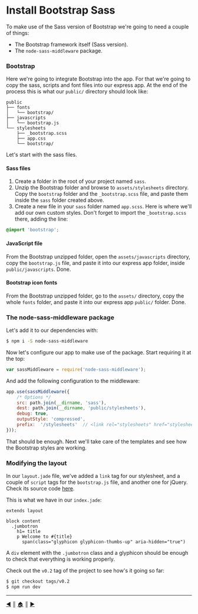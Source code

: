 # Install Bootstrap Sass
To make use of the Sass version of Bootstrap we're going to need a couple of things:

* The Bootstrap framework itself (Sass version).
* The `node-sass-middleware` package.

### Bootstrap
Here we're going to integrate Bootstrap into the app. For that we're going to copy the sass, scripts and font files into our express app. At the end of the process this is what our `public/` directory should look like:

```
public
├── fonts
│   └── bootstrap/
├── javascripts
│   └── bootstrap.js
└── stylesheets
    ├── _bootstrap.scss
    ├── app.css
    └── bootstrap/
```

Let's start with the sass files.

#### Sass files
1. Create a folder in the root of your project named `sass`.
2. Unzip the Bootstrap folder and browse to `assets/stylesheets` directory. Copy the `bootstrap` folder and the `_bootstrap.scss` file, and paste them inside the `sass` folder created above.
3. Create a new file in your `sass` folder named `app.scss`. Here is where we'll add our own custom styles. Don't forget to import the `_bootstrap.scss` there, adding the line:

  ```css
  @import 'bootstrap';
  ```
#### JavaScript file
From the Bootstrap unzipped folder, open the `assets/javascripts` directory, copy the `bootstrap.js` file, and paste it into our express app folder, inside `public/javascripts`. Done.

#### Bootstrap icon fonts
From the Bootstrap unzipped folder, go to the `assets/` directory, copy the whole `fonts` folder, and paste it into our express app `public/` folder. Done.

### The node-sass-middleware package
Let's add it to our dependencies with:

```bash
$ npm i -S node-sass-middleware
```

Now let's configure our app to make use of the package. Start requiring it at the top:

```js
var sassMiddleware = require('node-sass-middleware');
```

And add the following configuration to the middleware:

```js
app.use(sassMiddleware({
    /* Options */
    src: path.join(__dirname, 'sass'),
    dest: path.join(__dirname, 'public/stylesheets'),
    debug: true,
    outputStyle: 'compressed',
    prefix:  '/stylesheets'  // <link rel="stylesheets" href="stylesheets/app.css"/>
}));
```

That should be enough. Next we'll take care of the templates and see how the Bootstrap styles are working.

### Modifying the layout
In our `layout.jade` file, we've added a `link` tag for our stylesheet, and a couple of `script` tags for the `bootstrap.js` file, and another one for jQuery. Check its source code [here][4].

This is what we have in our `index.jade`:

```jade
extends layout

block content
  .jumbotron
    h1= title
    p Welcome to #{title}
      span(class="glyphicon glyphicon-thumbs-up" aria-hidden="true")
```
A `div` element with the `.jumbotron` class and a glyphicon should be enough to check that everything is working properly.

Check out the `v0.2` tag of the project to see how's it going so far:

```bash
$ git checkout tags/v0.2
$ npm run dev
```

---
[:arrow_backward:][back] ║ [:house:][home] ║ [:arrow_forward:][next]

<!-- navigation -->
[home]: ../README.md
[back]: routes.md
[next]: static-templates.md

<!-- links -->
[1]: http://expressjs.com/en/index.html
[2]: https://github.com/lifeBalance/mongo-express/blob/v0.1/routes/contacts.js
[3]: https://github.com/remy/nodemon
[4]: https://github.com/lifeBalance/mongo-express/blob/v0.2/views/layout.jade
